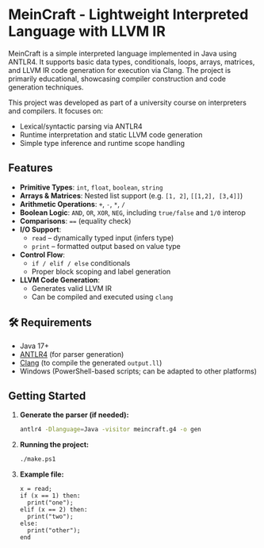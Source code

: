 # MeinCraft - Lightweight Interpreted Language with LLVM IR

MeinCraft is a simple interpreted language implemented in Java using ANTLR4. It supports basic data types, conditionals, loops, arrays, matrices, and LLVM IR code generation for execution via Clang. The project is primarily educational, showcasing compiler construction and code generation techniques.

This project was developed as part of a university course on interpreters and compilers. It focuses on:
- Lexical/syntactic parsing via ANTLR4
- Runtime interpretation and static LLVM code generation
- Simple type inference and runtime scope handling

## Features

- **Primitive Types**: `int`, `float`, `boolean`, `string`
- **Arrays & Matrices**: Nested list support (e.g. `[1, 2]`, `[[1,2], [3,4]]`)
- **Arithmetic Operations**: `+`, `-`, `*`, `/`
- **Boolean Logic**: `AND`, `OR`, `XOR`, `NEG`, including `true/false` and `1/0` interop
- **Comparisons**: `==` (equality check)
- **I/O Support**:
  - `read` – dynamically typed input (infers type)
  - `print` – formatted output based on value type
- **Control Flow**:
  - `if / elif / else` conditionals
  - Proper block scoping and label generation
- **LLVM Code Generation**:
  - Generates valid LLVM IR
  - Can be compiled and executed using `clang`

## 🛠 Requirements

- Java 17+
- [ANTLR4](https://www.antlr.org/) (for parser generation)
- [Clang](https://clang.llvm.org/) (to compile the generated `output.ll`)
- Windows (PowerShell-based scripts; can be adapted to other platforms)

## Getting Started

1. **Generate the parser (if needed):**

   ```bash
   antlr4 -Dlanguage=Java -visitor meincraft.g4 -o gen

2. **Running the project:**
   ```bash
   ./make.ps1

3. **Example file:**
   ```text
   x = read;
   if (x == 1) then:
     print("one");
   elif (x == 2) then:
     print("two");
   else:
     print("other");
   end
